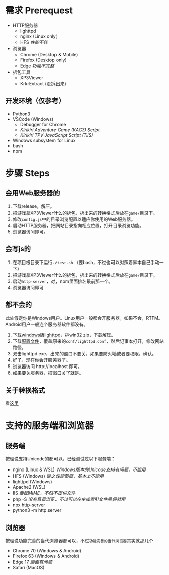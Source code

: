# 需求 Prerequest
- HTTP服务器
  - lighttpd
  - nginx (Linux only)
  - HFS *性能不佳*
- 浏览器
  - Chrome (Desktop & Mobile)
  - Firefox (Desktop only)
  - Edge *功能不完整*
- 拆包工具
  - XP3Viewer
  - KrkrExtract (没拆出来)
## 开发环境（仅参考）
- Python3
- VSCode (Windows)
  - Debugger for Chrome
  - *Kirikiri Adventure Game (KAG3) Script*
  - *Kirikiri TPV JavaScript Script (TJS)*
- Windows subsystem for Linux
- bash
- npm

# 步骤 Steps
## 会用Web服务器的
1. 下载release，解压。
3. 把游戏拿XP3Viewer什么的拆包，拆出来的转换格式后放在`game/`目录下。
4. 修改`config.js`中的目录浏览配置以适应你使用的Web服务器。
5. 启动HTTP服务器，把网站目录指向相应位置，打开目录浏览功能。
6. 浏览器访问即可。

## 会写js的
1. 在项目根目录下运行`./test.sh` （要bash，不过也可以对照着脚本自己手动一下）
2. 把游戏拿XP3Viewer什么的拆包，拆出来的转换格式后放在`game/`目录下。
3. 启动`http-server`，对，npm里面排名最前那一个。
4. 浏览器访问即可

## 都不会的
此处假定你是Windows用户。Linux用户一般都会开服务器，如果不会，RTFM。Android用户一般连个服务器软件都没有。
1. 下载[windows版lighttpd](http://lighttpd.dtech.hu/)，挑win32 zip，下载解压。
2. 下载[配置文件](doc/lighttpd.conf)，覆盖原来的`conf/lighttpd.conf`，然后记事本打开，修改网站路径。
3. 双击lighttpd.exe，出来的窗口不要关，如果要防火墙或者要权限，确认。
4. 好了，现在你会开服务器了。
5. 浏览器访问 http://localhost 即可。
6. 如果要关服务器，把窗口关了就是。

## 关于转换格式
看[这里](CONVERT.md)

# 支持的服务端和浏览器
## 服务端
按理说支持Unicode的都可以，已经测试过以下服务端：
- nginx (Linux & WSL) *Windows版本的Unicode支持有问题，不能用*
- HFS (Windows) *谜之性能萎靡，基本上不能用*
- lighttpd (Windows)
- Apache2 (WSL)
- IIS *要配MIME，不然不提供文件*
- php -S *没有目录浏览，不过可以在生成索引文件后将就用*
- npx http-server
- python3 -m http.server

## 浏览器
按理说功能完善的当代浏览器都可以，不过`功能完善的当代浏览器`其实就那几个
- Chrome 70 (Windows & Android)
- Firefox 63 (Windows & Android)
- Edge 17 *画面有问题*
- Safari (MacOS)